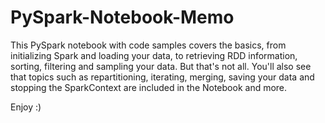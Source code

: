 # PySpark-Notebook-Memo


This PySpark notebook with code samples covers the basics, from initializing Spark and loading your data, to retrieving RDD information, sorting, filtering and sampling your data. But that's not all. You'll also see that topics such as repartitioning, iterating, merging, saving your data and stopping the SparkContext are included in the Notebook and more.


Enjoy :)
